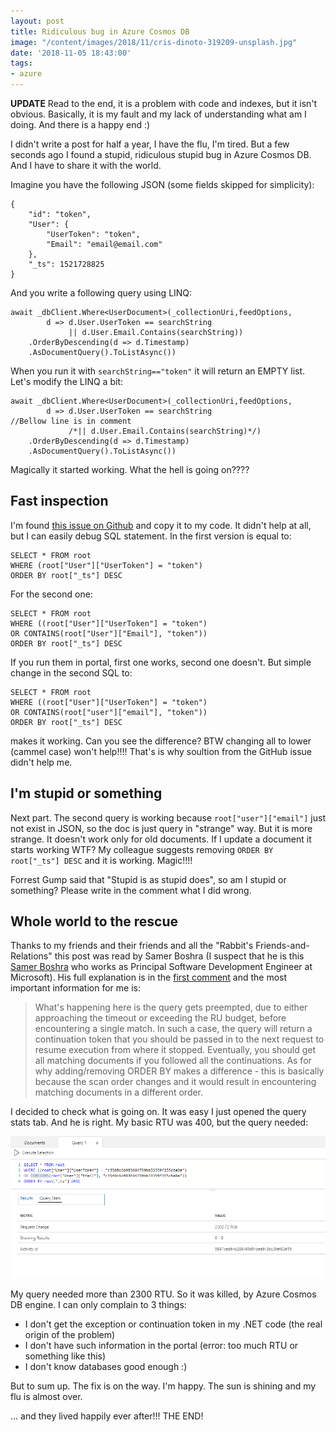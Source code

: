 ```yaml
---
layout: post
title: Ridiculous bug in Azure Cosmos DB
image: "/content/images/2018/11/cris-dinoto-319209-unsplash.jpg"
date: '2018-11-05 18:43:00'
tags:
- azure
---
```


**UPDATE** Read to the end, it is a problem with code and indexes, but it isn't obvious. Basically, it is my fault and my lack of understanding what am I doing. And there is a happy end :)

I didn't write a post for half a year, I have the flu, I'm tired. But a few seconds ago I found a stupid, ridiculous stupid bug in Azure Cosmos DB. And I have to share it with the world.

Imagine you have the following JSON (some fields skipped for simplicity):

```
{
    "id": "token",
    "User": {
        "UserToken": "token",
        "Email": "email@email.com"
    },
    "_ts": 1521728825
}
```
And you write a following query using LINQ:
```
await _dbClient.Where<UserDocument>(_collectionUri,feedOptions,
        d => d.User.UserToken == searchString
             || d.User.Email.Contains(searchString))                        
    .OrderByDescending(d => d.Timestamp)
    .AsDocumentQuery().ToListAsync())
```
When you run it with `searchString=="token"` it will return an EMPTY list. Let's modify the LINQ a bit:
```
await _dbClient.Where<UserDocument>(_collectionUri,feedOptions,
        d => d.User.UserToken == searchString
//Bellow line is in comment
             /*|| d.User.Email.Contains(searchString)*/)                        
    .OrderByDescending(d => d.Timestamp)
    .AsDocumentQuery().ToListAsync())
```
Magically it started working. What the hell is going on????

## Fast inspection
I'm found [this issue on Github](https://github.com/Azure/azure-cosmosdb-dotnet/issues/317) and copy it to my code. It didn't help at all, but I can easily debug SQL statement. In the first version is equal to:
```
SELECT * FROM root 
WHERE (root["User"]["UserToken"] = "token")
ORDER BY root["_ts"] DESC 
```
For the second one:
```
SELECT * FROM root 
WHERE ((root["User"]["UserToken"] = "token") 
OR CONTAINS(root["User"]["Email"], "token")) 
ORDER BY root["_ts"] DESC 
```
If you run them in portal, first one works, second one doesn't.  But simple change in the second SQL to:
```
SELECT * FROM root 
WHERE ((root["User"]["UserToken"] = "token") 
OR CONTAINS(root["user"]["email"], "token")) 
ORDER BY root["_ts"] DESC 
```
makes it working. Can you see the difference? BTW changing all to lower (cammel case) won't help!!!! That's is why soultion from the GitHub issue didn't help me. 

## I'm stupid or something
Next part. The second query is working because `root["user"]["email"]` just not exist in JSON, so the doc is just query in "strange" way. 
But it is more strange. It doesn't work only for old documents. If I update a document it starts working WTF?  My colleague suggests removing `ORDER BY root["_ts"] DESC` and it is working. Magic!!!!

Forrest Gump said that "Stupid is as stupid does", so am I stupid or something? Please write in the comment what I did wrong.

## Whole world to the rescue
Thanks to my friends and their friends and all the "Rabbit's Friends-and-Relations" this post was read by Samer Boshra (I suspect that he is this [Samer Boshra](https://www.linkedin.com/in/samer-boshra-78a52b9/) who works as Principal Software Development Engineer at Microsoft). His full explanation is in the [first comment](https://stapp.space/ridiculous-bug-in-azure-cosmos-db/#comment-4183732673) and the most important information for me is:

> What's happening here is the query gets preempted, due to either approaching the timeout or exceeding the RU budget, before encountering a single match. In such a case, the query will return a continuation token that you should be passed in to the next request to resume execution from where it stopped. Eventually, you should get all matching documents if you followed all the continuations. As for why adding/removing ORDER BY makes a difference - this is basically because the scan order changes and it would result in encountering matching documents in a different order.

I decided to check what is going on. It was easy I just opened the query stats tab. And he is right. My basic RTU was 400, but the query needed:


![](/content/images/2018/11/rtu.png)

My query needed more than 2300 RTU. So it was killed, by Azure Cosmos DB engine. I can only complain to 3 things:

- I don't get the exception or continuation token in my .NET code (the real origin of the problem)
- I don't have such information in the portal (error: too much RTU or something like this)
- I don't know databases good enough :)

But to sum up. The fix is on the way. I'm happy. The sun is shining and my flu is almost over.

... and they lived happily ever after!!!  THE END!

